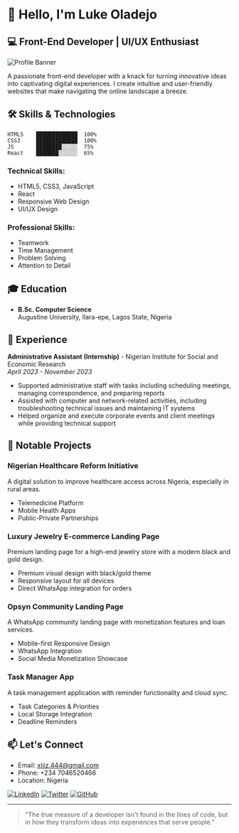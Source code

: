 # 👋 Hello, I'm Luke Oladejo

## 💻 Front-End Developer | UI/UX Enthusiast

![Profile Banner](https://img.shields.io/badge/Front--End-Developer-b17a50?style=for-the-badge)

A passionate front-end developer with a knack for turning innovative ideas into captivating digital experiences. I create intuitive and user-friendly websites that make navigating the online landscape a breeze.

## 🛠️ Skills & Technologies

```
HTML5    █████████████  100%
CSS3     █████████████  100% 
JS       ████████░░░░░  75%
React    ███████░░░░░░  65%
```

### Technical Skills:
- HTML5, CSS3, JavaScript
- React
- Responsive Web Design
- UI/UX Design

### Professional Skills:
- Teamwork
- Time Management
- Problem Solving
- Attention to Detail

## 🎓 Education

- **B.Sc. Computer Science**  
  Augustine University, Ilara-epe, Lagos State, Nigeria

## 💼 Experience

**Administrative Assistant (Internship)** - Nigerian Institute for Social and Economic Research  
*April 2023 - November 2023*
- Supported administrative staff with tasks including scheduling meetings, managing correspondence, and preparing reports
- Assisted with computer and network-related activities, including troubleshooting technical issues and maintaining IT systems
- Helped organize and execute corporate events and client meetings while providing technical support

## 🚀 Notable Projects

### Nigerian Healthcare Reform Initiative
A digital solution to improve healthcare access across Nigeria, especially in rural areas.
- Telemedicine Platform
- Mobile Health Apps
- Public-Private Partnerships

### Luxury Jewelry E-commerce Landing Page
Premium landing page for a high-end jewelry store with a modern black and gold design.
- Premium visual design with black/gold theme
- Responsive layout for all devices
- Direct WhatsApp integration for orders

### Opsyn Community Landing Page
A WhatsApp community landing page with monetization features and loan services.
- Mobile-first Responsive Design
- WhatsApp Integration
- Social Media Monetization Showcase

### Task Manager App
A task management application with reminder functionality and cloud sync.
- Task Categories & Priorities
- Local Storage Integration
- Deadline Reminders

## 📫 Let's Connect

- Email: xiiiz.444@gmail.com
- Phone: +234 7046520466
- Location: Nigeria

[![LinkedIn](https://img.shields.io/badge/LinkedIn-0077B5?style=for-the-badge&logo=linkedin&logoColor=white)](https://www.linkedin.com/in/luke-oladejo-487b6625b)
[![Twitter](https://img.shields.io/badge/Twitter-1DA1F2?style=for-the-badge&logo=twitter&logoColor=white)](https://x.com/byluke_o?s=11)
[![GitHub](https://img.shields.io/badge/GitHub-100000?style=for-the-badge&logo=github&logoColor=white)](https://github.com/luke-oladejo)

---

> "The true measure of a developer isn't found in the lines of code, but in how they transform ideas into experiences that serve people."

<!---
bylukeO/bylukeO is a ✨ special ✨ repository because its `README.md` (this file) appears on your GitHub profile.
You can click the Preview link to take a look at your changes.
--->
